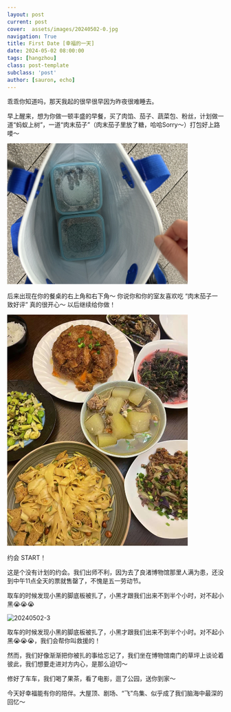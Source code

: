 ```yaml
---
layout: post
current: post
cover:  assets/images/20240502-0.jpg
navigation: True
title: First Date [幸福的一天]
date: 2024-05-02 08:00:00
tags: [hangzhou]
class: post-template
subclass: 'post'
author: [sauron, echo]
---
```


<p>乖乖你知道吗，那天我起的很早很早因为昨夜很难睡去。</p>

<p>早上醒来，想为你做一顿丰盛的早餐，买了肉馅、茄子、蔬菜包、粉丝，计划做一道“蚂蚁上树”，一道“肉末茄子”（肉末茄子里放了糖，哈哈Sorry～）打包好上路喽～</p>
<p><img src="assets/images/20240502-1.jpg" alt="20240502-1" width="420" /></p>
<p>后来出现在你的餐桌的右上角和右下角～ 你说你和你的室友喜欢吃 “肉末茄子一致好评” 真的很开心～ 以后继续给你做！</p>
<p><img src="assets/images/20240502-2.jpeg" alt="20240502-2" width="420" /></p>
<p>约会 START！</p>
<p>这是个没有计划的约会。我们出师不利，因为去了良渚博物馆那里人满为患，还没到中午11点全天的票就售罄了，不愧是五一劳动节。</p>
<p>取车的时候发现小黑的脚底板被扎了，小黑才跟我们出来不到半个小时，对不起小黑😭😭😭</p>
<p><img src="assets/images/20240502-3.jpeg" alt="20240502-3" width="420" /></p>
<p>取车的时候发现小黑的脚底板被扎了，小黑才跟我们出来不到半个小时。对不起小黑😭😭😭，我们会帮你叫救援的！</p>
<p>然而，我们好像渐渐把你被扎的事给忘记了，我们坐在博物馆南门的草坪上谈论着彼此，我们想要走进对方内心，是那么迫切～</p>
<p>修好了车车，我们喝了果茶，看了电影，逛了公园，送你到家～</p>
<p>今天好幸福能有你的陪伴。大屋顶、剧场、“飞”鸟集、似乎成了我们脑海中最深的回忆～</p>



